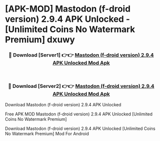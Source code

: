 # [APK-MOD] Mastodon (f-droid version) 2.9.4 APK Unlocked - [Unlimited Coins No Watermark Premium] dxuwy



<div align="center">
<h3>🔴 Download [Server1] 👉👉 <a href="https://momento.my/?title=Mastodon_(f-droid_version)_2.9.4_APK_Unlocked">Mastodon (f-droid version) 2.9.4 APK Unlocked Mod Apk</a></h3><br>

<h3>🔴 Download [Server2] 👉👉 <a href="https://momento.my/?title=Mastodon_(f-droid_version)_2.9.4_APK_Unlocked">Mastodon (f-droid version) 2.9.4 APK Unlocked Mod Apk</a></h3>
</div>



Download Mastodon (f-droid version) 2.9.4 APK Unlocked 

Free APK MOD Mastodon (f-droid version) 2.9.4 APK Unlocked [Unlimited Coins No Watermark Premium]

Download Mastodon (f-droid version) 2.9.4 APK Unlocked [Unlimited Coins No Watermark Premium] Mod For Android
